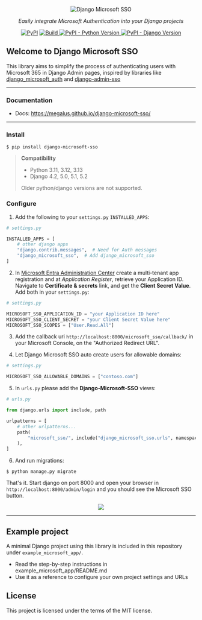 <p align="center">
  <img src="docs/images/django-microsoft-sso.png" alt="Django Microsoft SSO"/>
</p>
<p align="center">
<em>Easily integrate Microsoft Authentication into your Django projects</em>
</p>

<p align="center">
<a href="https://pypi.org/project/django-microsoft-sso/" target="_blank">
<img alt="PyPI" src="https://img.shields.io/pypi/v/django-microsoft-sso"/></a>
<a href="https://github.com/megalus/django-microsoft-sso/actions" target="_blank">
<img alt="Build" src="https://github.com/megalus/django-microsoft-sso/workflows/tests/badge.svg"/>
</a>
<a href="https://www.python.org" target="_blank">
<img alt="PyPI - Python Version" src="https://img.shields.io/pypi/pyversions/django-microsoft-sso"/>
</a>
<a href="https://www.djangoproject.com/" target="_blank">
<img alt="PyPI - Django Version" src="https://img.shields.io/pypi/djversions/django-microsoft-sso"/>
</a>
</p>

## Welcome to Django Microsoft SSO

This library aims to simplify the process of authenticating users with Microsoft 365 in Django Admin pages,
inspired by libraries like [django_microsoft_auth](https://github.com/AngellusMortis/django_microsoft_auth)
and [django-admin-sso](https://github.com/matthiask/django-admin-sso/)

---

### Documentation

* Docs: https://megalus.github.io/django-microsoft-sso/

---

### Install

```shell
$ pip install django-microsoft-sso
```

> **Compatibility**
> - Python 3.11, 3.12, 3.13
> - Django 4.2, 5.0, 5.1, 5.2
>
> Older python/django versions are not supported.

### Configure

1. Add the following to your `settings.py` `INSTALLED_APPS`:

```python
# settings.py

INSTALLED_APPS = [
    # other django apps
    "django.contrib.messages",  # Need for Auth messages
    "django_microsoft_sso",  # Add django_microsoft_sso
]
```

2. In [Microsoft Entra Administration Center](https://entra.microsoft.com/#view/Microsoft_AAD_RegisteredApps/ApplicationsListBlade/quickStartType~/null/sourceType/Microsoft_AAD_IAM) create a multi-tenant app registration and at _Application Register_, retrieve your
   Application ID. Navigate to **Certificate & secrets** link, and get the **Client Secret Value**. Add both in your `settings.py`:

```python
# settings.py

MICROSOFT_SSO_APPLICATION_ID = "your Application ID here"
MICROSOFT_SSO_CLIENT_SECRET = "your Client Secret Value here"
MICROSOFT_SSO_SCOPES = ["User.Read.All"]
```

3. Add the callback uri `http://localhost:8000/microsoft_sso/callback/` in your Microsoft Console, on the "Authorized Redirect
   URL".

4. Let Django Microsoft SSO auto create users for allowable domains:

```python
# settings.py

MICROSOFT_SSO_ALLOWABLE_DOMAINS = ["contoso.com"]
```

5. In `urls.py` please add the **Django-Microsoft-SSO** views:

```python
# urls.py

from django.urls import include, path

urlpatterns = [
    # other urlpatterns...
    path(
        "microsoft_sso/", include("django_microsoft_sso.urls", namespace="django_microsoft_sso")
    ),
]
```

6. And run migrations:

```shell
$ python manage.py migrate
```

That's it. Start django on port 8000 and open your browser in `http://localhost:8000/admin/login` and you should see the
Microsoft SSO button.

<p align="center">
   <img src="docs/images/django_login_with_microsoft_light.png"/>
</p>

---

## Example project

A minimal Django project using this library is included in this repository under `example_microsoft_app/`.
- Read the step-by-step instructions in example_microsoft_app/README.md
- Use it as a reference to configure your own project settings and URLs

## License

This project is licensed under the terms of the MIT license.
